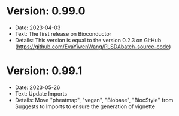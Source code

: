 # Version: 0.99.0
* Date: 2023-04-03
* Text: The first release on Bioconductor
* Details: This version is equal to the version 0.2.3 on GitHub (https://github.com/EvaYiwenWang/PLSDAbatch-source-code)

# Version: 0.99.1
* Date: 2023-05-26
* Text: Update Imports
* Details: Move "pheatmap", "vegan", "Biobase", "BiocStyle" from Suggests to 
Imports to ensure the generation of vignette
